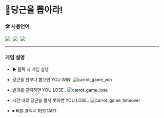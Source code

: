 # 🥕당근을 뽑아라!

### 🛠 사용언어

<div>
<img src="https://img.shields.io/badge/HTML5-E34F26?style=flat-square&logo=HTML5&logoColor=white" style="height : auto; margin-right : 5px;"/>
<img src="https://img.shields.io/badge/CSS3-1572B6?style=flat-square&logo=CSS3&logoColor=white" style="height : auto; margin-right : 5px;"/>
<img src="https://img.shields.io/badge/JavaScript-F7DF1E?style=flat-square&logo=JavaScript&logoColor=white" style="height : auto; margin-right : 5px;"/>
</div>

---

### 게임 설명

- ▶️ 클릭 시 게임 실행
- 당근을 전부다 뽑으면 YOU WIN!
  ![carrot_game_win](https://user-images.githubusercontent.com/59358776/106351114-8a465a80-631d-11eb-98b2-53aa07fc4e86.gif)

- 벌레를 클릭하면 YOU LOSE..
  ![carrot_game_lose](https://user-images.githubusercontent.com/59358776/106351077-2b80e100-631d-11eb-8641-1d9a2319ea16.gif)

- 시간 내로 당근을 뽑지 못하면 YOU LOSE..
  ![carrot_game_timeover](https://user-images.githubusercontent.com/59358776/106351482-ced2f580-631f-11eb-858d-397798d3e92d.gif)

- ⏹ 버튼 클릭시 RESTART
